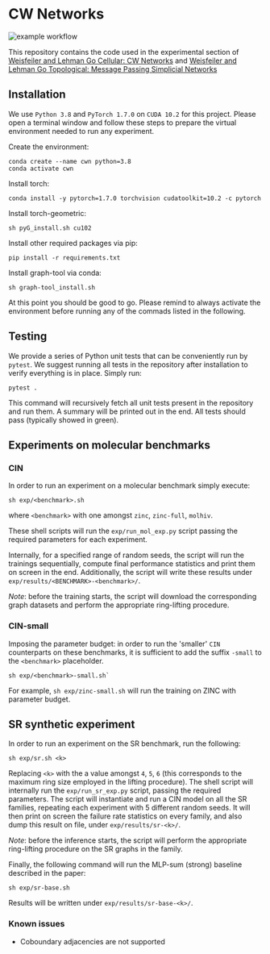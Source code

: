 # CW Networks

![example workflow](https://github.com/twitter-research/scn/actions/workflows/python-package.yml/badge.svg)

This repository contains the code used in the experimental section of
[Weisfeiler and Lehman Go Cellular: CW Networks](https://arxiv.org/abs/2106.12575)
and [Weisfeiler and Lehman Go Topological: Message Passing Simplicial Networks](https://arxiv.org/abs/2103.03212)

## Installation

We use `Python 3.8` and `PyTorch 1.7.0` on `CUDA 10.2` for this project.
Please open a terminal window and follow these steps to prepare the virtual environment needed to run any experiment.

Create the environment:
```
conda create --name cwn python=3.8
conda activate cwn
```

Install torch:
```
conda install -y pytorch=1.7.0 torchvision cudatoolkit=10.2 -c pytorch
```

Install torch-geometric:
```
sh pyG_install.sh cu102
```

Install other required packages via pip:
```
pip install -r requirements.txt
```

Install graph-tool via conda:
```
sh graph-tool_install.sh
```

At this point you should be good to go. Please remind to always activate the environment before running any of the commads listed in the following.

## Testing

We provide a series of Python unit tests that can be conveniently run by `pytest`.
We suggest running all tests in the repository after installation to verify everything is in place. Simply run:
```
pytest .
```
This command will recursively fetch all unit tests present in the repository and run them. A summary will be printed out in the end. All tests should pass (typically showed in green).

## Experiments on molecular benchmarks

### CIN

In order to run an experiment on a molecular benchmark simply execute:
```
sh exp/<benchmark>.sh
```
where `<benchmark>` with one amongst `zinc`, `zinc-full`, `molhiv`.

These shell scripts will run the `exp/run_mol_exp.py` script passing the required parameters for each experiment.

Internally, for a specified range of random seeds, the script will run the trainings sequentially, compute final performance statistics and print them on screen in the end. Additionally, the script will write these results under `exp/results/<BENCHMARK>-<benchmark>/`.

_Note_: before the training starts, the script will download the corresponding graph datasets and perform the appropriate ring-lifting procedure.

### CIN-small

Imposing the parameter budget: in order to run the 'smaller' `CIN` counterparts on these benchmarks, it is sufficient to add the suffix `-small` to the `<benchmark>` placeholder.
```
sh exp/<benchmark>-small.sh`
```
For example, `sh exp/zinc-small.sh` will run the training on ZINC with parameter budget.

## SR synthetic experiment

In order to run an experiment on the SR benchmark, run the following:
```
sh exp/sr.sh <k>
```
Replacing `<k>` with the a value amongst `4`, `5`, `6` (this corresponds to the maximum ring size employed in the lifting procedure).
The shell script will internally run the `exp/run_sr_exp.py` script, passing the required parameters. The script will instantiate and run a CIN model on all the SR families, repeating each experiment with 5 different random seeds. It will then print on screen the failure rate statistics on every family, and also dump this result on file, under `exp/results/sr-<k>/`.

_Note_: before the inference starts, the script will perform the appropriate ring-lifting procedure on the SR graphs in the family.

Finally, the following command will run the MLP-sum (strong) baseline described in the paper:
```
sh exp/sr-base.sh
```
Results will be written under `exp/results/sr-base-<k>/`.

### Known issues

- Coboundary adjacencies are not supported
